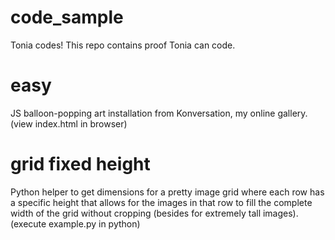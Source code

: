 code_sample
===========

Tonia codes!
This repo contains proof Tonia can code.

easy
===========
JS balloon-popping art installation from Konversation, my online gallery.
(view index.html in browser)

grid fixed height
===========
Python helper to get dimensions for a pretty image grid where each row has a specific height that allows for the images in that row to fill the complete width of the grid without cropping (besides for extremely tall images).
(execute example.py in python)

